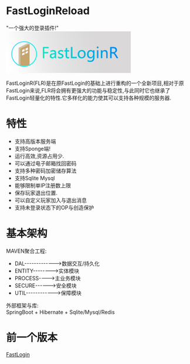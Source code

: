 FastLoginReload
======
"一个强大的登录插件!"<br>
![image](https://github.com/90neko/FastLoginReload/blob/master/FastLoginR-LOGO-RE.png)
<br>

FastLoginR(FLR)是在原FastLogin的基础上进行重构的一个全新项目,相对于原FastLogin来说,FLR将会拥有更强大的功能与稳定性,与此同时它也继承了FastLogin轻量化的特性.它多样化的能力使其可以支持各种规模的服务器.

特性
======
* 支持高版本服务端
* 支持Sponge端!
* 运行高效,资源占用少.
* 可以通过电子邮箱找回密码
* 支持多种密码加密储存算法
* 支持Sqlite Mysql
* 能够限制单IP注册数上限
* 保存玩家退出位置.
* 可以自定义玩家加入与退出消息
* 支持未登录状态下的OP与创造保护

基本架构
======

MAVEN聚合工程:  

* DAL------------->数据交互/持久化
* ENTITY-------->实体模块
* PROCESS---->主业务模块
* SECURE------>安全模块
* UTIL------------>保障模块

外部框架与库:  
SpringBoot + Hibernate + Sqlite/Mysql/Redis

前一个版本
=====
[FastLogin](https://github.com/90neko/FastLogin)

